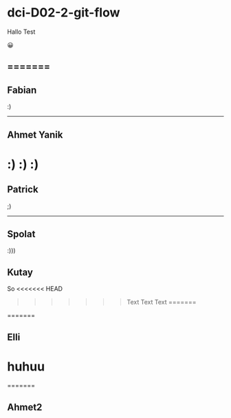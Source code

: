 # dci-D02-2-git-flow

Hallo Test

😀



=======
---
## Fabian
:)



---

## Ahmet Yanik
:) :) :)
=======
## Patrick
;)

---
## Spolat 

:)))

## Kutay
So
<<<<<<< HEAD
>>>>>>> Text Text Text
=======

=======

## Elli

huhuu
=======

=======



## Ahmet2
